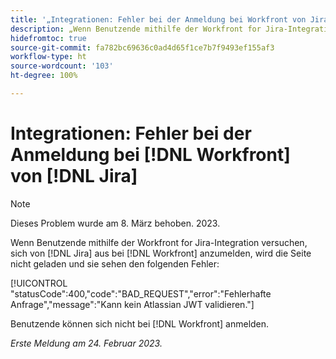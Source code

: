 ```yaml
---
title: '„Integrationen: Fehler bei der Anmeldung bei Workfront von Jira“'
description: „Wenn Benutzende mithilfe der Workfront for Jira-Integration versuchen, sich von Jira aus bei Workfront anzumelden, wird die Seite nicht geladen und sie sehen einen Fehler.“
hidefromtoc: true
source-git-commit: fa782bc69636c0ad4d65f1ce7b7f9493ef155af3
workflow-type: ht
source-wordcount: '103'
ht-degree: 100%

---
```



# Integrationen: Fehler bei der Anmeldung bei [!DNL Workfront] von [!DNL Jira]

>[!NOTE]
>
>Dieses Problem wurde am 8. März behoben. 2023.

Wenn Benutzende mithilfe der Workfront for Jira-Integration versuchen, sich von [!DNL Jira] aus bei [!DNL Workfront] anzumelden, wird die Seite nicht geladen und sie sehen den folgenden Fehler:

[!UICONTROL &quot;statusCode&quot;:400,&quot;code&quot;:&quot;BAD_REQUEST&quot;,&quot;error&quot;:&quot;Fehlerhafte Anfrage&quot;,&quot;message&quot;:&quot;Kann kein Atlassian JWT validieren.&quot;]

Benutzende können sich nicht bei [!DNL Workfront] anmelden.

_Erste Meldung am 24. Februar 2023._

